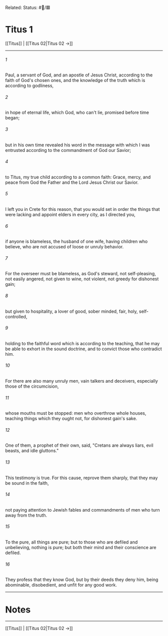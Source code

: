 Related:
Status: #📖/🟥
# Titus 1

[[Titus]] | [[Titus 02|Titus 02 →]]
***



###### 1 
Paul, a servant of God, and an apostle of Jesus Christ, according to the faith of God's chosen ones, and the knowledge of the truth which is according to godliness, 

###### 2 
in hope of eternal life, which God, who can't lie, promised before time began; 

###### 3 
but in his own time revealed his word in the message with which I was entrusted according to the commandment of God our Savior; 

###### 4 
to Titus, my true child according to a common faith: Grace, mercy, and peace from God the Father and the Lord Jesus Christ our Savior. 

###### 5 
I left you in Crete for this reason, that you would set in order the things that were lacking and appoint elders in every city, as I directed you, 

###### 6 
if anyone is blameless, the husband of one wife, having children who believe, who are not accused of loose or unruly behavior. 

###### 7 
For the overseer must be blameless, as God's steward, not self-pleasing, not easily angered, not given to wine, not violent, not greedy for dishonest gain; 

###### 8 
but given to hospitality, a lover of good, sober minded, fair, holy, self-controlled, 

###### 9 
holding to the faithful word which is according to the teaching, that he may be able to exhort in the sound doctrine, and to convict those who contradict him. 

###### 10 
For there are also many unruly men, vain talkers and deceivers, especially those of the circumcision, 

###### 11 
whose mouths must be stopped: men who overthrow whole houses, teaching things which they ought not, for dishonest gain's sake. 

###### 12 
One of them, a prophet of their own, said, "Cretans are always liars, evil beasts, and idle gluttons." 

###### 13 
This testimony is true. For this cause, reprove them sharply, that they may be sound in the faith, 

###### 14 
not paying attention to Jewish fables and commandments of men who turn away from the truth. 

###### 15 
To the pure, all things are pure; but to those who are defiled and unbelieving, nothing is pure; but both their mind and their conscience are defiled. 

###### 16 
They profess that they know God, but by their deeds they deny him, being abominable, disobedient, and unfit for any good work.

---
# Notes


***
[[Titus]] | [[Titus 02|Titus 02 →]]
